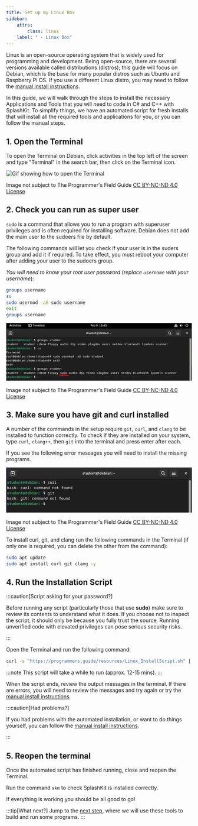 ```yaml
---
title: Set up my Linux Box
sidebar:
    attrs:
        class: linux
    label: " - Linux Box"
---
```


Linux is an open-source operating system that is widely used for programming and development. Being open-source, there are several versions available called distributions (distros); this guide will focus on Debian, which is the base for many popular distros such as Ubuntu and Raspberry Pi OS. If you use a different Linux distro, you may need to follow the [manual install instructions](/book/appendix//0-installation/2-0-setup-linux).

In this guide, we will walk through the steps to install the necessary Applications and Tools that you will need to code in C# and C++ with SplashKit. To simplify things, we have an automated script for fresh installs that will install all the required tools and applications for you, or you can follow the manual steps.

## 1. Open the Terminal

To open the Terminal on Debian, click activities in the top left of the screen and type "Terminal" in the search bar, then click on the Terminal icon.

![Gif showing how to open the Terminal](/gifs/setup-linux/OpenTerminal.gif)
<div class="caption">Image not subject to The Programmer's Field Guide <a href="https://creativecommons.org/licenses/by-nc-nd/4.0/">CC BY-NC-ND 4.0 License</a></div>

## 2. Check you can run as super user

`sudo` is a command that allows you to run a program with superuser privileges and is often required for installing software. Debian does not add the main user to the sudoers file by default.

The following commands will let you check if your user is in the suders group and add it if required. To take effect, you must reboot your computer after adding your user to the sudoers group.

*You will need to know your root user password* (*replace `username` with your username*):

```bash
groups username
su
sudo usermod -aG sudo username
exit
groups username
```

![Image showing the above commands run in the terminal](./images/setup-linux/Setup_sudo.png)
<div class="caption">Image not subject to The Programmer's Field Guide <a href="https://creativecommons.org/licenses/by-nc-nd/4.0/">CC BY-NC-ND 4.0 License</a></div>

## 3. Make sure you have git and curl installed

A number of the commands in the setup require `git`, `curl`, and `clang` to be installed to function correctly. To check if they are installed on your system, type `curl`, `clang++`, then `git` into the terminal and press enter after each.

If you see the following error messages you will need to install the missing programs.

![image showing curl and git command not found error](./images/setup-linux/curlGitNotFound.png)
<div class="caption">Image not subject to The Programmer's Field Guide <a href="https://creativecommons.org/licenses/by-nc-nd/4.0/">CC BY-NC-ND 4.0 License</a></div>

To install curl, git, and clang run the following commands in the Terminal (if only one is required, you can delete the other from the command):

```bash
sudo apt update
sudo apt install curl git clang -y
```

## 4. Run the Installation Script

:::caution[Script asking for your password?]

Before running any script (particularly those that use **sudo**) make sure to review its contents to understand what it does. If you choose not to inspect the script, it should only be because you fully trust the source. Running unverified code with elevated privileges can pose serious security risks.

:::

Open the Terminal and run the following command:

```bash
curl -s "https://programmers.guide/resources/Linux_InstallScript.sh" | bash /dev/stdin
```

:::note
This script will take a while to run (approx. 12-15 mins).
:::

When the script ends, review the output messages in the terminal. If there are errors, you will need to review the messages and try again or try the [manual install instructions](/book/appendix//0-installation/2-0-setup-linux).

:::caution[Had problems?]

If you had problems with the automated installation, or want to do things yourself, you can follow the [manual install instructions](/book/appendix//0-installation/2-0-setup-linux).

:::

## 5. Reopen the terminal

Once the automated script has finished running, close and reopen the Terminal.

Run the command `skm` to check SplashKit is installed correctly.

If everything is working you should be all good to go!

:::tip[What next?]
Jump to the [next step](/book/part-0-getting-started/1-building-programs/3-intro-tour/2-code), where we will use these tools to build and run some programs.
:::
